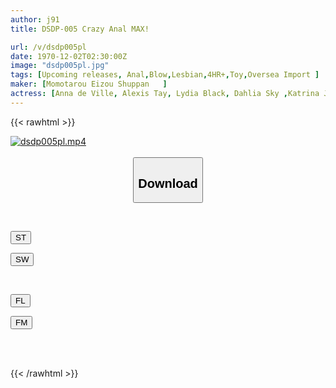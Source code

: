 ```yaml
---
author: j91
title: DSDP-005 Crazy Anal MAX!

url: /v/dsdp005pl
date: 1970-12-02T02:30:00Z
image: "dsdp005pl.jpg"
tags: [Upcoming releases, Anal,Blow,Lesbian,4HR+,Toy,Oversea Import	]
maker: [Momotarou Eizou Shuppan   ]
actress: [Anna de Ville, Alexis Tay, Lydia Black, Dahlia Sky ,Katrina Jade, Gia Derza ,Level rider ,Koi Capri ,Black Panther ,Bella Russa  ]
---
```



{{< rawhtml >}}

<div class="video" data-videoid="pending_link_2.html">
    <a href="javascript:;">
        <img src="/v/dsdp005pl/dsdp005pl.jpg" width="WIDTH" height="HEIGHT" alt="dsdp005pl.mp4" loading="lazy">
    </a>
</div>

<script type="text/javascript" src="https://j91.asia/asset/on-demand-pend.js"></script>

<br>
  <link rel="stylesheet" href="https://j91.asia/asset/bs5.css">
  
  <center>
  <button class="btn btn-primary" type="button" data-bs-toggle="collapse" data-bs-target=".multi-collapse" aria-expanded="false" aria-controls="multiCollapseExample1 multiCollapseExample2"><h2>Download</h2></button></center>
</p>
<div class="row">
  <div class="col">
    <div class="collapse multi-collapse" id="multiCollapseExample1">
      <div class="card card-body">
	      	      <br>
<div class="buttons">  
<p><a href="https://j91.asia/pending_link_2.html" target="_blank"><button class="btn-hover color-3"><i class="fa fa-download"></i> ST</button></a></p>
<p><a href="https://j91.asia/pending_link_2.html" target="_blank"><button class="btn-hover color-2"><i class="fa fa-download"></i> SW</button></a></p></div>
    </div>
  </div>
</div>
  <div class="col">
    <div class="collapse multi-collapse" id="multiCollapseExample2">
      <div class="card card-body">
	      <br>
<div class="buttons">
<p><a href="https://j91.asia/pending_link_2.html" target="_blank"><button class="btn-hover color-9"><i class="fa fa-download"></i> FL</button></a></p>
<p><a href="https://j91.asia/pending_link_2.html" target="_blank"><button class="btn-hover color-8"><i class="fa fa-download"></i> FM</button></a></p></div>
<br><br>
      </div>
    </div>
  </div>
</div>

{{< /rawhtml >}}